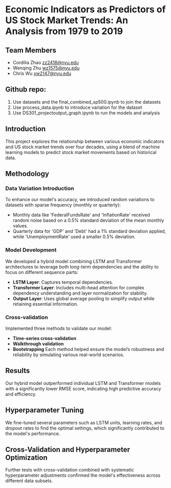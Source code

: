 # Economic Indicators as Predictors of US Stock Market Trends: An Analysis from 1979 to 2019

## Team Members
- Cordilia Zhao zz2418@nyu.edu
- Wenqing Zhu wz1575@nyu.edu
- Chris Wu xw2147@nyu.edu

## Github repo:
1. Use datasets and the final_combined_sp500.ipynb to join the datasets
2. Use process_data.ipynb to introduce variation for the dataset
3. Use DS301_projectoutput_graph.ipynb to run the models and analysis


## Introduction
This project explores the relationship between various economic indicators and US stock market trends over four decades, using a blend of machine learning models to predict stock market movements based on historical data.


## Methodology

### Data Variation Introduction
To enhance our model's accuracy, we introduced random variations to datasets with sparse frequency (monthly or quarterly):
- Monthly data like 'FederalFundsRate' and 'InflationRate' received random noise based on a 0.5% standard deviation of the mean monthly values.
- Quarterly data for 'GDP' and 'Debt' had a 1% standard deviation applied, while 'UnemploymentRate' used a smaller 0.5% deviation.

### Model Development
We developed a hybrid model combining LSTM and Transformer architectures to leverage both long-term dependencies and the ability to focus on different sequence parts:
- **LSTM Layer**: Captures temporal dependencies.
- **Transformer Layer**: Includes multi-head attention for complex dependency understanding and layer normalization for stability.
- **Output Layer**: Uses global average pooling to simplify output while retaining essential information.

### Cross-validation
Implemented three methods to validate our model:
- **Time-series cross-validation**
- **Walkthrough validation**
- **Bootstrapping**
Each method helped ensure the model’s robustness and reliability by simulating various real-world scenarios.

## Results
Our hybrid model outperformed individual LSTM and Transformer models with a significantly lower RMSE score, indicating high predictive accuracy and efficiency.

## Hyperparameter Tuning
We fine-tuned several parameters such as LSTM units, learning rates, and dropout rates to find the optimal settings, which significantly contributed to the model's performance.

## Cross-Validation and Hyperparameter Optimization
Further tests with cross-validation combined with systematic hyperparameter adjustments confirmed the model's effectiveness across different data subsets.


